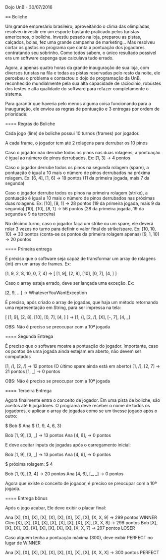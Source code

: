 Dojo UnB - 30/07/2016

== Boliche

Um grande empresário brasileiro, aproveitando o clima das olimpíadas, resolveu investir em um esporte bastante praticado pelos turistas americanos, o boliche.
Investiu pesado na loja, preparou as pistas, calçados, bolas, fez uma grande campanha de marketing... Mas resolveu cortar os gastos no programa que conta a pontuação dos jogadores contratando seu sobrinho.
Como todos sabem, o único resultado possível era um software capenga que calculava tudo errado.

Agora, a apenas quatro horas da grande inauguração de sua loja, com diversos turistas na fila e todas as pistas reservadas pelo resto da noite, ele percebeu o problema e contactou o dojo de programação da UnB, 
reconhecido mundialmente pela sua alta capacidade de raciocínio, robustes dos testes e alta qualidade do software para refazer completamente o sistema.

Para garantir que haveria pelo menos alguma coisa funcionando para a inauguração, ele enviou as regras de pontuação e 3 entregas por ordem de prioridade:

==== Regras do Boliche

Cada jogo (line) de boliche possui 10 turnos (frames) por jogador.

A cada frame, o jogador tem até 2 rolagens para derrubar os 10 pinos

Caso o jogador não derrube todos os pinos nas duas rolagens, a pontuação é igual ao número de pinos derrubados. Ex:
[1, 3] -> 4 pontos

Caso o jogador derrube todos os pinos na segunda rolagem (spare), a pontuação é igual a 10 mais o número de pinos derrubados na próxima rolagem. Ex:
[6, 4], [1, 6] -> 18 pontos (11 da primeira jogada, mais 7 da segunda)

Caso o jogador derrube todos os pinos na primeira rolagem (strike), a pontuação é igual a 10 mais o número de pinos derrubados nas próximas duas rolagens. Ex:
[10], [8, 1]       -> 28 pontos (19 da primeira jogada, mais 9 da segunda)
[10], [10], [8, 1] -> 56 pontos (28 da primeira jogada, 19 da segunda e 9 da terceira)

No décimo turno, caso o jogador faça um strike ou um spare, ele deverá rolar 3 vezes no turno para definir o valor final do strike/spare. Ex:
[10, 10, 10] -> 30 pontos (conta-se os pontos da primeira rolagem apenas)
[9, 1, 10] -> 20 pontos

==== Primeira entrega

É preciso que o software seja capaz de transformar um array de rolagens (int) em um array de frames. Ex:

[1, 9, 2, 8, 10, 0, 7, 4] -> [ [1, 9], [2, 8], [10], [0, 7], [4, ] ]

Caso o array esteja errado, deve ser lançada uma exceção. Ex:

[2, 9, ...] -> WhateverYouWantException

É preciso, após criado o array de jogadas, que haja um método retornando uma representação em String, para ser impressa na tela:

[ [1, 9], [2, 8], [10], [0, 7], [4, ] ] -> [1, /], [2, /], [X], [-, 7], [4, _]

OBS: Não é preciso se preocupar com a 10ª jogada

==== Segunda Entrega

É preciso que o software mostre a pontuação do jogador. 
Importante, caso os pontos de uma jogada ainda estejam em aberto, não devem ser computados

[1, /], [2, /] -> 12 pontos (O último spare ainda está em aberto)
[1, /], [2, 7] -> 21 pontos
[1, _]         -> 0  pontos

OBS: Não é preciso se preocupar com a 10ª jogada

<Intervalo>


==== Terceira Entrega

Agora finalmente entra o conceito de jogador. Em uma pista de boliche, são aceitos até 6 jogadores. 
O programa deve receber o nome de todos os jogadores, e aplicar o array de jogadas como se um tivesse jogado após o outro:

$ Bob
$ Ana
$ {1, 9, 4, 6, 3}

Bob [1, 9], [3, _] -> 13 pontos
Ana [4, 6],        -> 0  pontos


E deve aceitar inputs de jogadas após o carregamento inicial:


Bob [1, 9], [3, _] -> 13 pontos
Ana [4, 6],        -> 0  pontos

$ próxima rolagem:
$ 4

Bob [1, 9], [3, 4] -> 20 pontos
Ana [4, 6], [_, _] -> 0  pontos

Agora que existe o conceito de jogador, é preciso se preocupar com a 10ª jogada.

==== Entrega bônus

Após o jogo acabar, Ele deve exibir o placar final:

Ana  [X], [X], [X], [X], [X], [X], [X], [X], [X], [X, X, 9] -> 299 pontos WINNER
Cleo [X], [X], [X], [X], [X], [X], [X], [X], [X], [X, X, 8] -> 298 pontos
Bob  [X], [X], [X], [X], [X], [X], [X], [X], [X], [X, X, 7] -> 297 pontos LOSER

Caso alguém tenha a pontuação máxima (300), deve exibir PERFECT no lugar de WINNER

Ana  [X], [X], [X], [X], [X], [X], [X], [X], [X], [X, X, X] -> 300 pontos PERFECT








